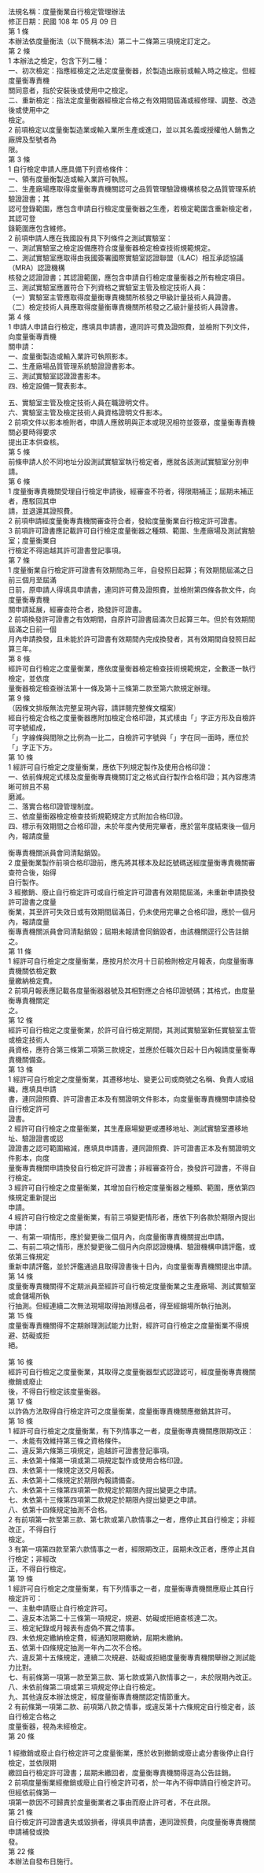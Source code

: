 法規名稱：度量衡業自行檢定管理辦法  
修正日期：民國 108 年 05 月 09 日  
第 1 條  
本辦法依度量衡法（以下簡稱本法）第二十二條第三項規定訂定之。  
第 2 條  
1 本辦法之檢定，包含下列二種：  
一、初次檢定：指應經檢定之法定度量衡器，於製造出廠前或輸入時之檢定。但經度量衡專責機  
關同意者，指於安裝後或使用中之檢定。  
二、重新檢定：指法定度量衡器經檢定合格之有效期間屆滿或經修理、調整、改造後或使用中之  
檢定。  
2 前項檢定以度量衡製造業或輸入業所生產或進口，並以其名義或授權他人銷售之廠牌及型號者為  
限。  
第 3 條  
1 自行檢定申請人應具備下列資格條件：  
一、領有度量衡製造或輸入業許可執照。  
二、生產廠場應取得度量衡專責機關認可之品質管理驗證機構核發之品質管理系統驗證證書；其  
認可登錄範圍，應包含申請自行檢定度量衡器之生產，若檢定範圍含重新檢定者，其認可登  
錄範圍應包含維修。  
2 前項申請人應在我國設有具下列條件之測試實驗室：  
一、測試實驗室之檢定設備應符合度量衡器檢定檢查技術規範規定。  
二、測試實驗室應取得由我國簽署國際實驗室認證聯盟（ILAC）相互承認協議（MRA）認證機構  
核發之認證證書；其認證範圍，應包含申請自行檢定度量衡器之所有檢定項目。  
三、測試實驗室應置符合下列資格之實驗室主管及檢定技術人員：  
（一）實驗室主管應取得度量衡專責機關所核發之甲級計量技術人員證書。  
（二）檢定技術人員應取得度量衡專責機關所核發之乙級計量技術人員證書。  
第 4 條  
1 申請人申請自行檢定，應填具申請書，連同許可費及證照費，並檢附下列文件，向度量衡專責機  
關申請：  
一、度量衡製造或輸入業許可執照影本。  
二、生產廠場品質管理系統驗證證書影本。  
三、測試實驗室認證證書影本。  
四、檢定設備一覽表影本。  


五、實驗室主管及檢定技術人員在職證明文件。  
六、實驗室主管及檢定技術人員資格證明文件影本。  
2 前項文件以影本檢附者，申請人應敘明與正本或現況相符並簽章，度量衡專責機關必要時得要求  
提出正本供查核。  
第 5 條  
前條申請人於不同地址分設測試實驗室執行檢定者，應就各該測試實驗室分別申請。  
第 6 條  
1 度量衡專責機關受理自行檢定申請後，經審查不符者，得限期補正；屆期未補正者，應駁回其申  
請，並退還其證照費。  
2 前項申請經度量衡專責機關審查符合者，發給度量衡業自行檢定許可證書。  
3 前項許可證書應記載許可自行檢定度量衡器之種類、範圍、生產廠場及測試實驗室；度量衡業自  
行檢定不得逾越其許可證書登記事項。  
第 7 條  
1 度量衡業自行檢定許可證書有效期間為三年，自發照日起算；有效期間屆滿之日前三個月至屆滿  
日前，原申請人得填具申請書，連同許可費及證照費，並檢附第四條各款文件，向度量衡專責機  
關申請延展，經審查符合者，換發許可證書。  
2 前項換發許可證書之有效期間，自原許可證書屆滿次日起算三年。但於有效期間屆滿之日前一個  
月內申請換發，且未能於許可證書有效期間內完成換發者，其有效期間自發照日起算三年。  
第 8 條  
經許可自行檢定之度量衡業，應依度量衡器檢定檢查技術規範規定，全數逐一執行檢定，並依度  
量衡器檢定檢查辦法第十一條及第十三條第二款至第六款規定辦理。  
第 9 條  
（因條文排版無法完整呈現內容，請詳閱完整條文檔案）  
經自行檢定合格之度量衡器應附加檢定合格印證，其式樣由「」字正方形及自檢許可字號組成，  
「」字線條與間隙之比例為一比二，自檢許可字號與「」字在同一面時，應位於「」字正下方。  
第 10 條  
1 經許可自行檢定之度量衡業，應依下列規定製作及使用合格印證：  
一、依前條規定式樣及度量衡專責機關訂定之格式自行製作合格印證；其內容應清晰可辨且不易  
磨滅。  
二、落實合格印證管理制度。  
三、依度量衡器檢定檢查技術規範規定方式附加合格印證。  
四、標示有效期間之合格印證，未於年度內使用完畢者，應於當年度結束後一個月內，報請度量  


衡專責機關派員會同清點銷毀。  
2 度量衡業製作前項合格印證前，應先將其樣本及起訖號碼送經度量衡專責機關審查符合後，始得  
自行製作。  
3 經撤銷、廢止自行檢定許可或自行檢定許可證書有效期間屆滿，未重新申請換發許可證書之度量  
衡業，其至許可失效日或有效期間屆滿日，仍未使用完畢之合格印證，應於一個月內，報請度量  
衡專責機關派員會同清點銷毀；屆期未報請會同銷毀者，由該機關逕行公告註銷之。  
第 11 條  
1 經許可自行檢定之度量衡業，應按月於次月十日前檢附檢定月報表，向度量衡專責機關依檢定數  
量繳納檢定費。  
2 前項月報表應記載各度量衡器器號及其相對應之合格印證號碼；其格式，由度量衡專責機關定  
之。  
第 12 條  
經許可自行檢定之度量衡業，於許可自行檢定期間，其測試實驗室新任實驗室主管或檢定技術人  
員資格，應符合第三條第二項第三款規定，並應於任職次日起十日內報請度量衡專責機關備查。  
第 13 條  
1 經許可自行檢定之度量衡業，其遷移地址、變更公司或商號之名稱、負責人或組織，應填具申請  
書，連同證照費、許可證書正本及有關證明文件影本，向度量衡專責機關申請換發自行檢定許可  
證書。  
2 經許可自行檢定之度量衡業，其生產廠場變更或遷移地址、測試實驗室遷移地址、驗證證書或認  
證證書之認可範圍縮減，應填具申請書，連同證照費、許可證書正本及有關證明文件影本，向度  
量衡專責機關申請換發自行檢定許可證書；非經審查符合，換發許可證書，不得自行檢定。  
3 經許可自行檢定之度量衡業，其增加自行檢定度量衡器之種類、範圍，應依第四條規定重新提出  
申請。  
4 經許可自行檢定之度量衡業，有前三項變更情形者，應依下列各款於期限內提出申請：  
一、有第一項情形，應於變更後二個月內，向度量衡專責機關提出申請。  
二、有前二項之情形，應於變更後二個月內向原認證機構、驗證機構申請評鑑，或依第三條規定  
重新申請評鑑，並於評鑑通過且取得證書後十日內，向度量衡專責機關提出申請。  
第 14 條  
度量衡專責機關得不定期派員至經許可自行檢定度量衡業之生產廠場、測試實驗室或倉儲場所執  
行抽測。但經連續二次無法現場取得抽測樣品者，得至經銷場所執行抽測。  
第 15 條  
度量衡專責機關得不定期辦理測試能力比對，經許可自行檢定之度量衡業不得規避、妨礙或拒  
絕。  


第 16 條  
經許可自行檢定之度量衡業，其取得之度量衡器型式認證認可，經度量衡專責機關撤銷或廢止  
後，不得自行檢定該度量衡器。  
第 17 條  
以詐偽方法取得自行檢定許可之度量衡業，度量衡專責機關應撤銷其許可。  
第 18 條  
1 經許可自行檢定之度量衡業，有下列情事之一者，度量衡專責機關應限期改正：  
一、未能有效維持第三條之資格條件。  
二、違反第六條第三項規定，逾越許可證書登記事項。  
三、未依第十條第一項或第二項規定製作或使用合格印證。  
四、未依第十一條規定送交月報表。  
五、未依第十二條規定於期限內報請備查。  
六、未依第十三條第四項第一款規定於期限內提出變更之申請。  
七、未依第十三條第四項第二款規定於期限內提出變更之申請。  
八、依第十四條規定抽測不合格。  
2 有前項第一款至第三款、第七款或第八款情事之一者，應停止其自行檢定；非經改正，不得自行  
檢定。  
3 有第一項第四款至第六款情事之一者，經限期改正，屆期未改正者，應停止其自行檢定；非經改  
正，不得自行檢定。  
第 19 條  
1 經許可自行檢定之度量衡業，有下列情事之一者，度量衡專責機關應廢止其自行檢定許可：  
一、主動申請廢止自行檢定許可。  
二、違反本法第二十三條第一項規定，規避、妨礙或拒絕查核達二次。  
三、檢定紀錄或月報表有虛偽不實之情事。  
四、未依規定繳納檢定費，經通知限期繳納，屆期未繳納。  
五、依第十四條規定抽測一年內二次不合格。  
六、違反第十五條規定，連續二次規避、妨礙或拒絕度量衡專責機關舉辦之測試能力比對。  
七、有前條第一項第一款至第三款、第七款或第八款情事之一，未於限期內改正。  
八、未依前條第二項或第三項規定停止自行檢定。  
九、其他違反本辦法規定，經度量衡專責機關認定情節重大。  
2 有前條第一項第二款、前項第八款之情事，或違反第十六條規定自行檢定者，該自行檢定合格之  
度量衡器，視為未經檢定。  
第 20 條  


1 經撤銷或廢止自行檢定許可之度量衡業，應於收到撤銷或廢止處分書後停止自行檢定，並依限期  
繳回自行檢定許可證書；屆期未繳回者，度量衡專責機關得逕為公告註銷。  
2 前項度量衡業經撤銷或廢止自行檢定許可者，於一年內不得申請自行檢定許可。但經依前條第一  
項第一款因不可歸責於度量衡業者之事由而廢止許可者，不在此限。  
第 21 條  
自行檢定許可證書遺失或毀損者，得填具申請書，連同證照費，向度量衡專責機關申請補發或換  
發。  
第 22 條  
本辦法自發布日施行。  



